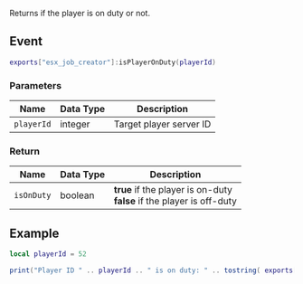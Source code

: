 Returns if the player is on duty or not.

## Event
``` lua
exports["esx_job_creator"]:isPlayerOnDuty(playerId)
```

### Parameters

| Name              | Data Type | Description                 |
| -                 | -         | -                 |
| `playerId`        | integer    | Target player server ID  |

### Return
| Name              | Data Type | Description                 |
| -                 | -         | -                 |
| `isOnDuty`        | boolean    | **true** if the player is on-duty <br> **false** if the player is off-duty  |


## Example
``` lua
local playerId = 52

print("Player ID " .. playerId .. " is on duty: " .. tostring( exports["esx_job_creator"]:isPlayerOnDuty(playerId) ))
```